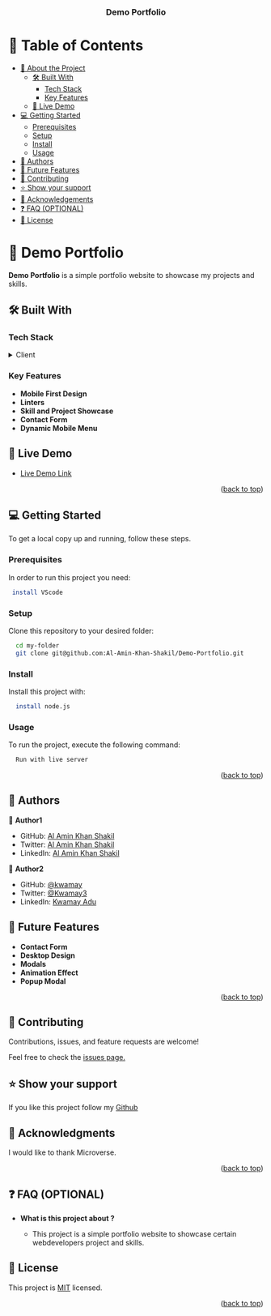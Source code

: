 <a name="readme-top"></a>

<div align="center">

  <h3><b>Demo Portfolio</b></h3>

</div>

<!-- TABLE OF CONTENTS -->

# 📗 Table of Contents

- [📖 About the Project](#about-project)
  - [🛠 Built With](#built-with)
    - [Tech Stack](#tech-stack)
    - [Key Features](#key-features)
  - [🚀 Live Demo](#live-demo)
- [💻 Getting Started](#getting-started)
  - [Prerequisites](#prerequisites)
  - [Setup](#setup)
  - [Install](#install)
  - [Usage](#usage)
- [👥 Authors](#authors)
- [🔭 Future Features](#future-features)
- [🤝 Contributing](#contributing)
- [⭐️ Show your support](#support)
- [🙏 Acknowledgements](#acknowledgements)
- [❓ FAQ (OPTIONAL)](#faq)
- [📝 License](#license)

<!-- PROJECT DESCRIPTION -->

# 📖 Demo Portfolio <a name="about-project"></a>

**Demo Portfolio** is a simple portfolio website to showcase my projects and skills.

## 🛠 Built With <a name="built-with"></a>

### Tech Stack <a name="tech-stack"></a>

<details>
  <summary>Client</summary>
  <ul>
    <li><a href="https://www.w3schools.com/html/">HTML</a></li>
    <li><a href="https://www.w3schools.com/css/default.asp">CSS</a></li>
    <li><a href="https://github.com/microverseinc/linters-config/tree/master/html-css">Linters</a></li>
  </ul>
</details>

<!-- Features -->

### Key Features <a name="key-features"></a>

- **Mobile First Design**
- **Linters**
- **Skill and Project Showcase**
- **Contact Form**
- **Dynamic Mobile Menu**

<!-- LIVE DEMO -->

## 🚀 Live Demo <a name="live-demo"></a>

- [Live Demo Link](https://al-amin-khan-shakil.github.io/Demo-Portfolio/)

<p align="right">(<a href="#readme-top">back to top</a>)</p>

<!-- GETTING STARTED -->

## 💻 Getting Started <a name="getting-started"></a>

To get a local copy up and running, follow these steps.

### Prerequisites

In order to run this project you need:



```sh
 install VScode
```


### Setup

Clone this repository to your desired folder:

```sh
  cd my-folder
  git clone git@github.com:Al-Amin-Khan-Shakil/Demo-Portfolio.git
```

### Install

Install this project with:

```sh
  install node.js
```

### Usage

To run the project, execute the following command:

```sh
  Run with live server
```

<p align="right">(<a href="#readme-top">back to top</a>)</p>

<!-- AUTHORS -->

## 👥 Authors <a name="authors"></a>

👤 **Author1**

- GitHub: [Al Amin Khan Shakil](https://github.com/Al-Amin-Khan-Shakil)
- Twitter: [Al Amin Khan Shakil](https://https://twitter.com/AlAminKhan85004)
- LinkedIn: [Al Amin Khan Shakil](https://https://www.linkedin.com/in/al-amin-khan-shakil-5a3b29252/)

👤 **Author2**

- GitHub: [@kwamay](https://github.com/kwamay)
- Twitter: [@Kwamay3](https://twitter.com/Kwamay3)
- LinkedIn: [Kwamay Adu](https://linkedin.com/in/кωαмαу-adu-2b396321a)

<!-- FUTURE FEATURES -->

## 🔭 Future Features <a name="future-features"></a>


- **Contact Form**
- **Desktop Design**
- **Modals**
- **Animation Effect**
- **Popup Modal**

<p align="right">(<a href="#readme-top">back to top</a>)</p>

<!-- CONTRIBUTING -->

## 🤝 Contributing <a name="contributing"></a>

Contributions, issues, and feature requests are welcome!

Feel free to check the <a href="https://github.com/Al-Amin-Khan-Shakil/Demo-Portfolio/issues">issues page.</a>

<!-- SUPPORT -->

## ⭐️ Show your support <a name="support"></a>

If you like this project follow my <a href="https://github.com/Al-Amin-Khan-Shakil">Github</a>

<!-- ACKNOWLEDGEMENTS -->

## 🙏 Acknowledgments <a name="acknowledgements"></a>

I would like to thank Microverse.

<p align="right">(<a href="#readme-top">back to top</a>)</p>

<!-- FAQ (optional) -->

## ❓ FAQ (OPTIONAL) <a name="faq"></a>

- **What is this project about ?**

  - This project is a simple portfolio website to showcase certain webdevelopers project and skills.


<!-- LICENSE -->

## 📝 License <a name="license"></a>

This project is [MIT](./LICENSE) licensed.

<p align="right">(<a href="#readme-top">back to top</a>)</p>